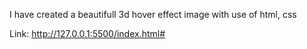 I have created a beautifull 3d hover effect image with use of html, css

Link: http://127.0.0.1:5500/index.html#
